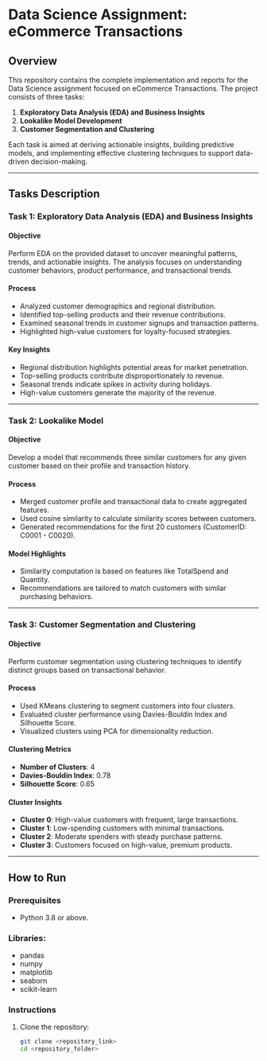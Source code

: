 # Data Science Assignment: eCommerce Transactions

## Overview

This repository contains the complete implementation and reports for the Data Science assignment focused on eCommerce Transactions. The project consists of three tasks:

1. **Exploratory Data Analysis (EDA) and Business Insights**
2. **Lookalike Model Development**
3. **Customer Segmentation and Clustering**

Each task is aimed at deriving actionable insights, building predictive models, and implementing effective clustering techniques to support data-driven decision-making.

---

## Tasks Description

### Task 1: Exploratory Data Analysis (EDA) and Business Insights

#### Objective
Perform EDA on the provided dataset to uncover meaningful patterns, trends, and actionable insights. The analysis focuses on understanding customer behaviors, product performance, and transactional trends.

#### Process
- Analyzed customer demographics and regional distribution.
- Identified top-selling products and their revenue contributions.
- Examined seasonal trends in customer signups and transaction patterns.
- Highlighted high-value customers for loyalty-focused strategies.

#### Key Insights
- Regional distribution highlights potential areas for market penetration.
- Top-selling products contribute disproportionately to revenue.
- Seasonal trends indicate spikes in activity during holidays.
- High-value customers generate the majority of the revenue.

---

### Task 2: Lookalike Model

#### Objective
Develop a model that recommends three similar customers for any given customer based on their profile and transaction history.

#### Process
- Merged customer profile and transactional data to create aggregated features.
- Used cosine similarity to calculate similarity scores between customers.
- Generated recommendations for the first 20 customers (CustomerID: C0001 - C0020).

#### Model Highlights
- Similarity computation is based on features like TotalSpend and Quantity.
- Recommendations are tailored to match customers with similar purchasing behaviors.

---

### Task 3: Customer Segmentation and Clustering

#### Objective
Perform customer segmentation using clustering techniques to identify distinct groups based on transactional behavior.

#### Process
- Used KMeans clustering to segment customers into four clusters.
- Evaluated cluster performance using Davies-Bouldin Index and Silhouette Score.
- Visualized clusters using PCA for dimensionality reduction.

#### Clustering Metrics
- **Number of Clusters**: 4
- **Davies-Bouldin Index**: 0.78
- **Silhouette Score**: 0.65

#### Cluster Insights
- **Cluster 0**: High-value customers with frequent, large transactions.
- **Cluster 1**: Low-spending customers with minimal transactions.
- **Cluster 2**: Moderate spenders with steady purchase patterns.
- **Cluster 3**: Customers focused on high-value, premium products.

---

## How to Run

### Prerequisites
- Python 3.8 or above.
  
### Libraries:
- pandas
- numpy
- matplotlib
- seaborn
- scikit-learn

### Instructions

1. Clone the repository:
   ```bash
   git clone <repository_link>
   cd <repository_folder>
